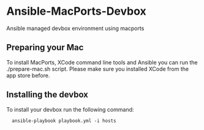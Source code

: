 Ansible-MacPorts-Devbox
=======================

Ansible managed devbox environment using macports

Preparing your Mac
------------------

To install MacPorts, XCode command line tools and Ansible you can run the ./prepare-mac.sh script.
Please make sure you installed XCode from the app store before.

Installing the devbox
---------------------

To install your devbox run the following command:

```
  ansible-playbook playbook.yml -i hosts
```
